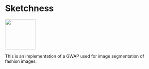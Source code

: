 # Sketchness

<img src="http://www.playframework.org/assets/images/logos/normal.png" height="100 px" />

This is an implementation of a GWAP used for image segmentation of fashion images.